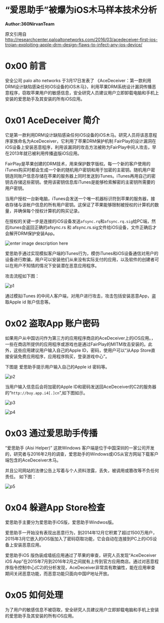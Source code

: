 # “爱思助手”被爆为iOS木马样本技术分析

**Author:360NirvanTeam**

原文引用自 http://researchcenter.paloaltonetworks.com/2016/03/acedeceiver-first-ios-trojan-exploiting-apple-drm-design-flaws-to-infect-any-ios-device/

0x00 前言
=====

安全公司 palo alto networks 于3月17日发表了 《AceDeceiver：第一款利用DRM设计缺陷感染任何iOS设备的iOS木马》，利用苹果DRM系统设计漏洞传播恶意程序，窃取苹果用户的敏感信息，安全研究人员建议用户立即卸载电脑和手机上安装的爱思助手及其安装的所有iOS应用。

0x01 AceDeceiver 简介
=====

它是第一款利用DRM设计缺陷感染任何iOS设备的iOS木马。研究人员将该恶意程序家族命名为AceDeceiver，它利用了苹果DRM保护机制 FairPlay的设计漏洞在iOS设备上安装恶意程序，利用该漏洞的攻击方法被称为FairPlay中间人攻击，早在2013年就已被利用传播盗版iOS应用。

FairPlay是苹果创建的DRM技术，用来保护数字版权。每一个新的客户使用的iTunes购买时都会生成一个新的随机用户密钥和用于加密的主密钥。随机用户密钥连同账户信息存储在苹果的服务器上同时发送到iTunes。iTunes再用自己的密钥去存储这些密钥。使用该密钥信息库iTunes是能够检索解密的主密钥所需要的用户密钥。

当用户授权一台新电脑，iTunes会发送一个唯一机器标识符到苹果的服务器，接收存储与该帐户信息的所有用户密钥。这保证了苹果能够限制被授权的计算机的数量，并确保每个授权计算机的购买记录。

在授权的关键一步是连接的iOS设备发送`afsync.rq`和`afsync.rq.sig`给PC端，然后itunes会返回正确的afsync.rs 和 afsync.rs.sig文件给iOS设备，文件正确后才会解开DRM保护安装App。

![enter image description here](http://drops.javaweb.org/uploads/images/22442784ff8e9386620da8aa80ef8a0d3e53f948.jpg)

爱思助手通过实现模拟客户端的iTunes行为，模仿iTunes和iOS设备通信对用户的设备进行欺骗，用户可以安装他们从来没有实际支付的应用，以及软件的创建者可以在用户不知情的情况下安装潜在恶意应用程序。

攻击流程如下图：

![p1](http://drops.javaweb.org/uploads/images/d5454b5f5ac215b2bb182d06005803146a71c6c6.jpg)

通过模拟iTunes 的中间人客户端，对用户进行攻击，攻击包括安装恶意App，盗取Apple id 账户信息等。

0x02 盗取App 账户密码
=====

如果用户从中国访问作为第三方的应用程序商店的AceDeceiver上的iOS应用。，一些在商店所提供的应用程序或游戏也是通过FairPlay的MITM攻击安装的。此外，这些应用建议用户输入自己的Apple ID，密码，使用户可以“从App Store直接安装免费应用程序，应用程序购买，登录游戏中心”。

下图是 爱思助手提示用户输入自己的Apple id 密码等。

![p2](http://drops.javaweb.org/uploads/images/c45da55aaded6ec8f3d4960b54cb574b64969c81.jpg)

当用户输入信息后会将加密的Apple ID和密码发送回AceDeceiver的C2的服务器的“`http://buy.app.i4[.]cn`”,如下图如示。

![p3](http://drops.javaweb.org/uploads/images/543f95ce30c22856c3826b9fc792464681159b2c.jpg)

![p4](http://drops.javaweb.org/uploads/images/d951e5428239175da2555495984bdea25bb08f99.jpg)

0x03 通过爱思助手传播
=====

“爱思助手 (Aisi Helper)” 这款Windows 客户端是位于中国深圳的一家公司开发的，研究者与2016年2月的调查，爱思助手的Windows或iOS从官方网站下载客户端包含的AceDeceiver木马。

并且公司网站的法律公告上写着与个人资料泄露，丢失，被调用或篡改等不负任何责任。 如下图：

![p5](http://drops.javaweb.org/uploads/images/96e4f0bed24052f4a20cae2956a04da0ddc68edb.jpg)

0x04 躲避App Store检查
=====

爱思助手主要分为爱思助手iOS版，爱思助手Windwos版。

爱思助手一开始没有表现出恶意行为，到2014年12月它积累了超过1500万用户，2015年3月它嵌入的iOS版加入了密码窃取功能，它会自动在连接到PC上的iOS设备上安装恶意应用。

爱思助手iOS 版伪装成墙纸应用通过了苹果的审查，研究人员发现“AceDeceiver iOS App”在2015年7月到2016年2月之间就有上传到官方应用商店。通过对恶意程序指令控制中心(C2)的分析发现，AceDeceiver非常具有欺骗性，能在应用审查期间关闭恶意功能，而恶意功能只面向中国IP地址开放。

0x05 如何处理
=====

为了用户的敏感信息不被窃取，安全研究人员建议用户立即卸载电脑和手机上安装的爱思助手及其安装的所有iOS应用。